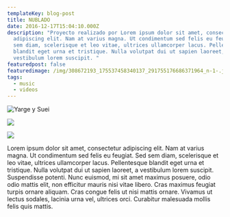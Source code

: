 ```yaml
---
templateKey: blog-post
title: NUBLADO
date: 2016-12-17T15:04:10.000Z
description: "Proyecto realizado por Lorem ipsum dolor sit amet, consectetur
  adipiscing elit. Nam at varius magna. Ut condimentum sed felis eu feugiat. Sed
  sem diam, scelerisque et leo vitae, ultrices ullamcorper lacus. Pellentesque
  blandit eget urna et tristique. Nulla volutpat dui ut sapien laoreet, a
  vestibulum lorem suscipit. "
featuredpost: false
featuredimage: /img/308672193_175537458340137_291755176686371964_n-1-.jpg
tags:
  - music
  - videos
---
```

![Yarge y Suei](/img/308672193_175537458340137_291755176686371964_n-2-.jpg "Yarge, Suei - NUBLADO")

![](/img/307794485_855293465848510_4020507997184197280_n.jpg)

![](/img/307901384_859812735427496_6125983253858731900_n.jpg)



Lorem ipsum dolor sit amet, consectetur adipiscing elit. Nam at varius magna. Ut condimentum sed felis eu feugiat. Sed sem diam, scelerisque et leo vitae, ultrices ullamcorper lacus. Pellentesque blandit eget urna et tristique. Nulla volutpat dui ut sapien laoreet, a vestibulum lorem suscipit. Suspendisse potenti. Nunc euismod, mi sit amet maximus posuere, odio odio mattis elit, non efficitur mauris nisi vitae libero. Cras maximus feugiat turpis ornare aliquam. Cras congue felis ut nisi mattis ornare. Vivamus ut lectus sodales, lacinia urna vel, ultrices orci. Curabitur malesuada mollis felis quis mattis.